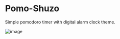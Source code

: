 <h1>Pomo-Shuzo</h1>

Simple pomodoro timer with digital alarm clock theme.

![image](https://github.com/bocsir/Pomoclocko/assets/77936915/17e66846-70ad-4ddc-a231-091773393fbc)

